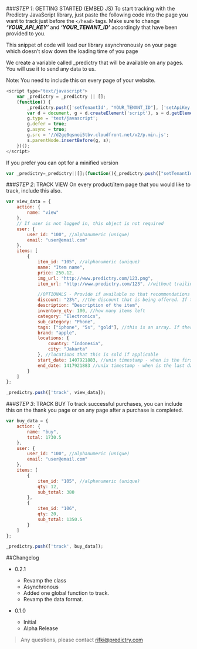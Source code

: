 ###*STEP 1*: GETTING STARTED (EMBED JS)
To start tracking with the Predictry JavaScript library, just paste the following code into the page you want to track just before the `</head>` tags. Make sure to change ***‘YOUR_API_KEY’*** and ***‘YOUR_TENANT_ID’*** accordingly that have been provided to you. 

This snippet of code will load our library asynchronously on your page which doesn’t slow down the loading time of you page

We create a variable called _predictry that will be available on any pages. You will use it to send any data to us.

Note: You need to include this on every page of your website.

```js
<script type="text/javascript">
	var _predictry = _predictry || [];
	(function() {
		_predictry.push(['setTenantId', "YOUR_TENANT_ID"], ['setApiKey', "YOUR_API_KEY"]);
		var d = document, g = d.createElement('script'), s = d.getElementsByTagName('script')[0];
		g.type = 'text/javascript';
		g.defer = true;
		g.async = true;
		g.src = '//d2gq0qsnoi5tbv.cloudfront.net/v2/p.min.js';
		s.parentNode.insertBefore(g, s);
	})();
</script>

```
If you prefer you can opt for a minified version
```js
var _predictry=_predictry||[];(function(){_predictry.push(["setTenantId","YOUR_TENANT_ID"],["setApiKey","YOUR_API_KEY"]);var e=document,c=e.createElement("script"),b=e.getElementsByTagName("script")[0];c.type="text/javascript";c.defer=true;c.async=true;c.src="//d2gq0qsnoi5tbv.cloudfront.net/v2/p.min.js";b.parentNode.insertBefore(c,b)})();
```

###*STEP 2*: TRACK VIEW 
On every product/item page that you would like to track, include this also.

```js
var view_data = {
    action: {
        name: "view"
    },
    // If user is not logged in, this object is not required
    user: {
        user_id: "100", //alphanumeric (unique)
        email: "user@email.com"
    },
    items: [
        {
            item_id: "105", //alphanumeric (unique)
            name: "Item name",
            price: 250.12,
            img_url: "http://www.predictry.com/123.png",
            item_url: "http://www.predictry.com/123", //without trailing slash

            //OPTIONALS - Provide if available so that recommendations would be better
            discount: "23%", //the discount that is being offered. If the discount is in amount 23.10 without the percentage
            description: "Description of the item",
            inventory_qty: 100, //how many items left
            category: "Electronics",
            sub_category: "Phone",
            tags: ["iphone", "5s", "gold"], //this is an array. If there's only one item also enclosed in array ["iphone"] 
            brand: "apple",
            locations: {
                country: "Indonesia", 
                city: "Jakarta"
            }, //locations that this is sold if applicable
            start_date: 1407921883, //unix timestamp - when is the first that this will be sold? If applicable, if not, ignore.
            end_date: 1417921883 //unix timestamp - when is the last day that it will be sold? If applicable, if not, ignore.	
        }
    ]
};

_predictry.push(['track', view_data]);
```

###*STEP 3*: TRACK BUY 
To track successful purchases, you can include this on the thank you page or on any page after a purchase is completed.
```js
var buy_data = {
    action: {
        name: "buy",
        total: 1730.5
    },
    user: {
        user_id: "100", //alphanumeric (unique)
        email: "user@email.com"
    },
    items: [
        {
            item_id: "105", //alphanumeric (unique)
            qty: 12,
            sub_total: 380
        },
        {
            item_id: "106",
            qty: 20,
            sub_total: 1350.5
        }
    ]
};

_predictry.push(['track', buy_data]);
```

##Changelog
- 0.2.1
    - Revamp the class
    - Asynchronous
    - Added one global function to track.
    - Revamp the data format.
    
- 0.1.0
    - Initial
    - Alpha Release


> Any questions, please contact [rifki@predictry.com](rifki@predictry.com)